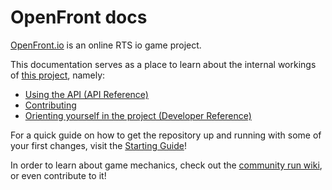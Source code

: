 # OpenFront docs

[OpenFront.io](https://openfront.io) is an online RTS io game project.

This documentation serves as a place to learn about the internal workings of [this project](https://github.com/openfrontio/openfrontio), namely:

* [Using the API (API Reference)](API.md)
* [Contributing](contribute.md)
* [Orienting yourself in the project (Developer Reference)](develop.md)

For a quick guide on how to get the repository up and running with some of your first changes, visit the [Starting Guide](getting_started.md)!

In order to learn about game mechanics, check out the [community run wiki](https://openfront.miraheze.org), or even contribute to it!
